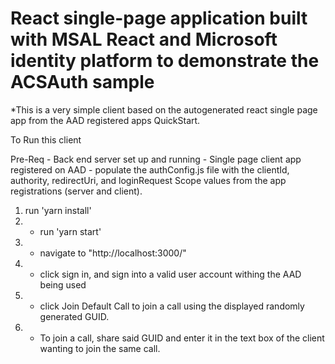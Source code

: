 # React single-page application built with MSAL React and Microsoft identity platform to demonstrate the ACSAuth sample

\*This is a very simple client based on the autogenerated react single page app from the AAD registered apps QuickStart.

To Run this client

Pre-Req - Back end server set up and running - Single page client app registered on AAD - populate the authConfig.js file with the clientId, authority, redirectUri, and loginRequest Scope values from the app registrations (server and client).

1.  run 'yarn install'
2.  -   run 'yarn start'
3.  -   navigate to "http://localhost:3000/"
4.  -   click sign in, and sign into a valid user account withing the AAD being used
5.  -   click Join Default Call to join a call using the displayed randomly generated GUID.
6.  -   To join a call, share said GUID and enter it in the text box of the client wanting to join the same call.
